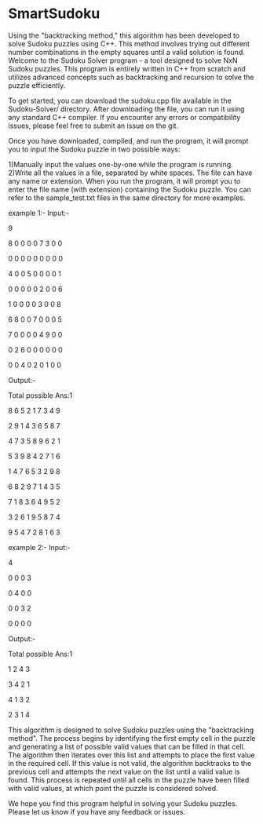 # SmartSudoku
Using the "backtracking method," this algorithm has been developed to solve Sudoku puzzles using C++. This method involves trying out different number combinations in the empty squares until a valid solution is found.
Welcome to the Sudoku Solver program - a tool designed to solve NxN Sudoku puzzles. This program is entirely written in C++ from scratch and utilizes advanced concepts such as backtracking and recursion to solve the puzzle efficiently.

To get started, you can download the sudoku.cpp file available in the Sudoku-Solver/ directory. After downloading the file, you can run it using any standard C++ compiler. If you encounter any errors or compatibility issues, please feel free to submit an issue on the git.

Once you have downloaded, compiled, and run the program, it will prompt you to input the Sudoku puzzle in two possible ways:

1)Manually input the values one-by-one while the program is running.
2)Write all the values in a file, separated by white spaces. The file can have any name or extension. When you run the program, it will prompt you to enter the file name (with extension) containing the Sudoku puzzle. You can refer to the sample_test.txt files in the same directory for more examples.

example 1:-
Input:-

9

8 0 0 0 0 7 3 0 0

0 0 0 0 0 0 0 0 0

4 0 0 5 0 0 0 0 1

0 0 0 0 0 2 0 0 6

1 0 0 0 0 3 0 0 8

6 8 0 0 7 0 0 0 5

7 0 0 0 0 4 9 0 0

0 2 6 0 0 0 0 0 0

0 0 4 0 2 0 1 0 0

Output:-

Total possible Ans:1

8 6 5 2 1 7 3 4 9 

2 9 1 4 3 6 5 8 7 

4 7 3 5 8 9 6 2 1 

5 3 9 8 4 2 7 1 6 

1 4 7 6 5 3 2 9 8 

6 8 2 9 7 1 4 3 5 

7 1 8 3 6 4 9 5 2 

3 2 6 1 9 5 8 7 4 

9 5 4 7 2 8 1 6 3


example 2:-
Input:-

4

0 0 0 3

0 4 0 0

0 0 3 2

0 0 0 0

Output:-

Total possible Ans:1

1 2 4 3 

3 4 2 1 

4 1 3 2 

2 3 1 4


This algorithm is designed to solve Sudoku puzzles using the "backtracking method". The process begins by identifying the first empty cell in the puzzle and generating a list of possible valid values that can be filled in that cell. The algorithm then iterates over this list and attempts to place the first value in the required cell. If this value is not valid, the algorithm backtracks to the previous cell and attempts the next value on the list until a valid value is found. This process is repeated until all cells in the puzzle have been filled with valid values, at which point the puzzle is considered solved.

We hope you find this program helpful in solving your Sudoku puzzles. Please let us know if you have any feedback or issues.
